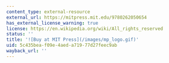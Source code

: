```yaml
---
content_type: external-resource
external_url: https://mitpress.mit.edu/9780262050654
has_external_license_warning: true
license: https://en.wikipedia.org/wiki/All_rights_reserved
status: ''
title: '![Buy at MIT Press](/images/mp_logo.gif)'
uid: 5c435bea-f09e-4aed-a719-77d27feec9ab
wayback_url: ''
---
```

